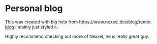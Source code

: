 # Personal blog

This was created with big help from https://www.nexxel.dev/blog/remix-blog I mainly just styled it.

Highly recommend checking out more of Nexxel, he is really great guy.
